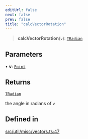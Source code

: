 ```yaml
---
editUrl: false
next: false
prev: false
title: "calcVectorRotation"
---
```


> **calcVectorRotation**(`v`): [`TRadian`](/api/type-aliases/tradian/)

## Parameters

• **v**: [`Point`](/api/classes/point/)

## Returns

[`TRadian`](/api/type-aliases/tradian/)

the angle in radians of `v`

## Defined in

[src/util/misc/vectors.ts:47](https://github.com/fabricjs/fabric.js/blob/a0b4adf41e0a1fd81824114cedd4c32bfb8cac25/src/util/misc/vectors.ts#L47)

